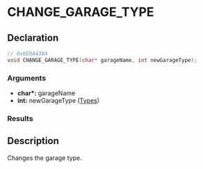 # CHANGE_GARAGE_TYPE

## Declaration
```cpp
// 0x6E0A438A
void CHANGE_GARAGE_TYPE(char* garageName, int newGarageType);
```

### Arguments
- **char\*:** garageName
- **int:** newGarageType ([Types](https://github.com/PliskinDev/GTAIV-Classes/blob/e34de76534c18bd0f61b1af756145c410310a954/vehicle/eGarageType.hpp#L5))

### Results

## Description
Changes the garage type.